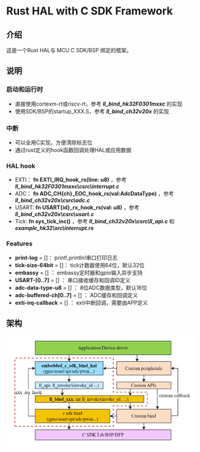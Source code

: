 # Rust HAL with C SDK Framework

## 介绍
这是一个Rust HAL与 MCU C SDK/BSP 绑定的框架。

## 说明
### 启动和运行时
 - 直接使用cortexm-rt或riscv-rt，参考 **_ll_bind_hk32F0301mxxc_** 的实现
 - 使用SDK/BSP的startup_XXX.S，参考 **_ll_bind_ch32v20x_** 的实现

### 中断
 - 可以全用C实现，方便清除标志位
 - 通过rust定义的hook函数回调处理HAL或应用数据

### HAL hook
 - EXTI： **fn EXTI_IRQ_hook_rs(line: u8)** ，参考  **_ll_bind_hk32F0301mxxc\csrc\interrupt.c_** 
 - ADC： **fn ADC_CH{ch}_EOC_hook_rs(val:AdcDataType)** ，参考  **_ll_bind_ch32v20x\csrc\adc.c_** 
 - USART:  **fn USART{id}_rx_hook_rs(val: u8)** ，参考  **_ll_bind_ch32v20x\csrc\usart.c_** 
 - Tick:  **fn sys_tick_inc()** ，参考  **_ll_bind_ch32v20x\csrc\ll_api.c_**  和  **_example_hk32\src\interrupt.rs_**  

### Features
 -  **print-log**  = []： print!,println!串口打印日志
 - **tick-size-64bit** = []： tick计数器使用64位，默认32位
 - **embassy** = [] ： embassy定时器和gpio输入异步支持
 - **USART-[0..7]** = [] ： 串口接收缓存和回调ID定义
 - **adc-data-type-u8** = [] ： 8位ADC数据类型，默认16位
 - **adc-buffered-ch[0..7]** = [] ： ADC缓存和回调定义
 - **exti-irq-callback** = [] ： exti中断回调，需要由APP定义

## 架构
![输入图片说明](doc/framework.png)
